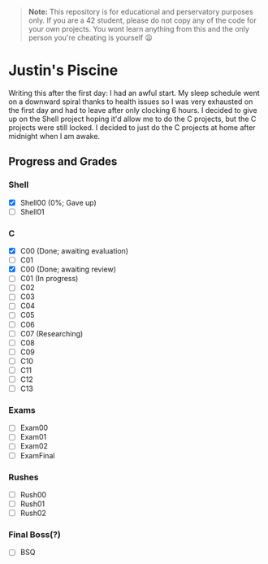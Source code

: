 > **Note:** This repository is for educational and perservatory purposes only. If you are a 42 student, please do not copy any of the code for your own projects. You wont learn anything from this and the only person you're cheating is yourself :frowning:

# Justin's Piscine
Writing this after the first day: I had an awful start. My sleep schedule went on a downward spiral thanks to health issues so I was very exhausted on the first day and had to leave after only clocking 6 hours. I decided to give up on the Shell project hoping it'd allow me to do the C projects, but the C projects were still locked. I decided to just do the C projects at home after midnight when I am awake.

## Progress and Grades

### Shell
- [x] Shell00 (0%; Gave up)
- [ ] Shell01

### C
- [x] C00 (Done; awaiting evaluation)
- [ ] C01
- [x] C00 (Done; awaiting review)
- [ ] C01 (In progress)
- [ ] C02
- [ ] C03
- [ ] C04
- [ ] C05
- [ ] C06
- [ ] C07 (Researching)
- [ ] C08
- [ ] C09
- [ ] C10
- [ ] C11
- [ ] C12
- [ ] C13

### Exams
- [ ] Exam00
- [ ] Exam01
- [ ] Exam02
- [ ] ExamFinal

### Rushes
- [ ] Rush00
- [ ] Rush01
- [ ] Rush02
  
### Final Boss(?)
- [ ] BSQ
